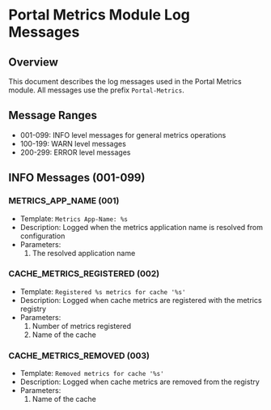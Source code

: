 # Portal Metrics Module Log Messages

## Overview
This document describes the log messages used in the Portal Metrics module. All messages use the prefix `Portal-Metrics`.

## Message Ranges
* 001-099: INFO level messages for general metrics operations
* 100-199: WARN level messages
* 200-299: ERROR level messages

## INFO Messages (001-099)

### METRICS_APP_NAME (001)
* Template: `Metrics App-Name: %s`
* Description: Logged when the metrics application name is resolved from configuration
* Parameters:
  1. The resolved application name

### CACHE_METRICS_REGISTERED (002)
* Template: `Registered %s metrics for cache '%s'`
* Description: Logged when cache metrics are registered with the metrics registry
* Parameters:
  1. Number of metrics registered
  2. Name of the cache

### CACHE_METRICS_REMOVED (003)
* Template: `Removed metrics for cache '%s'`
* Description: Logged when cache metrics are removed from the registry
* Parameters:
  1. Name of the cache
